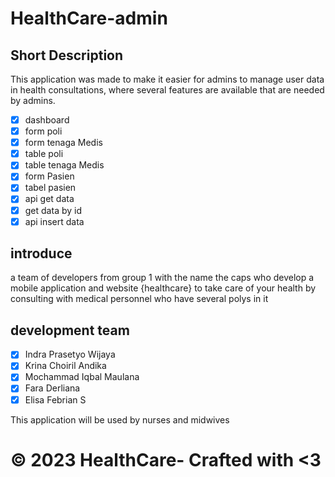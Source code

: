 # HealthCare-admin
## Short Description
This application was made to make it easier for admins to manage user data in health consultations, where several features are available that are needed by admins.

- [x] dashboard
- [x] form poli
- [x] form tenaga Medis
- [x] table poli
- [x] table tenaga Medis
- [x] form Pasien
- [x] tabel pasien
- [x] api get data
- [x] get data by id
- [x] api insert data

## introduce
a team of developers from group 1 with the name the caps who develop a mobile application and website {healthcare} to take care of your health by consulting with medical personnel who have several polys in it

## development team
- [x] Indra Prasetyo Wijaya
- [x] Krina Choiril Andika
- [x] Mochammad Iqbal Maulana
- [x] Fara Derliana
- [x] Elisa Febrian S

This application will be used by nurses and midwives
#  © 2023 HealthCare- Crafted with <3
